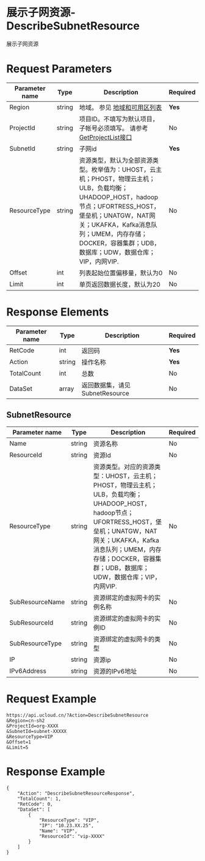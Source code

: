 # 展示子网资源-DescribeSubnetResource

展示子网资源

# Request Parameters
|Parameter name|Type|Description|Required|
|---|---|---|---|
|Region|string|地域。 参见 [地域和可用区列表](api/summary/regionlist)|**Yes**|
|ProjectId|string|项目ID。不填写为默认项目，子帐号必须填写。 请参考[GetProjectList接口](api/summary/get_project_list)|No|
|SubnetId|string|子网id|**Yes**|
|ResourceType|string|资源类型，默认为全部资源类型。枚举值为：UHOST，云主机；PHOST，物理云主机；ULB，负载均衡；UHADOOP_HOST，hadoop节点；UFORTRESS_HOST，堡垒机；UNATGW，NAT网关；UKAFKA，Kafka消息队列；UMEM，内存存储；DOCKER，容器集群；UDB，数据库；UDW，数据仓库；VIP，内网VIP.|No|
|Offset|int|列表起始位置偏移量，默认为0|No|
|Limit|int|单页返回数据长度，默认为20|No|

# Response Elements
|Parameter name|Type|Description|Required|
|---|---|---|---|
|RetCode|int|返回码|**Yes**|
|Action|string|操作名称|**Yes**|
|TotalCount|int|总数|No|
|DataSet|array|返回数据集，请见SubnetResource|No|

## SubnetResource
|Parameter name|Type|Description|Required|
|---|---|---|---|
|Name|string|资源名称|No|
|ResourceId|string|资源Id|No|
|ResourceType|string|资源类型。对应的资源类型：UHOST，云主机；PHOST，物理云主机；ULB，负载均衡；UHADOOP_HOST，hadoop节点；UFORTRESS_HOST，堡垒机；UNATGW，NAT网关；UKAFKA，Kafka消息队列；UMEM，内存存储；DOCKER，容器集群；UDB，数据库；UDW，数据仓库；VIP，内网VIP.|No|
|SubResourceName|string|资源绑定的虚拟网卡的实例名称|No|
|SubResourceId|string|资源绑定的虚拟网卡的实例ID|No|
|SubResourceType|string|资源绑定的虚拟网卡的类型|No|
|IP|string|资源ip|No|
|IPv6Address|string|资源的IPv6地址|No|

# Request Example
```
https://api.ucloud.cn/?Action=DescribeSubnetResource
&Region=cn-sh2
&ProjectId=org-XXXX
&SubnetId=subnet-XXXXX
&ResourceType=VIP
&Offset=1
&Limit=5
```

# Response Example
```
{
    "Action": "DescribeSubnetResourceResponse", 
    "TotalCount": 1, 
    "RetCode": 0, 
    "DataSet": [
        {
            "ResourceType": "VIP", 
            "IP": "10.23.XX.25", 
            "Name": "VIP", 
            "ResourceId": "vip-XXXX"
        }
    ]
}
```

